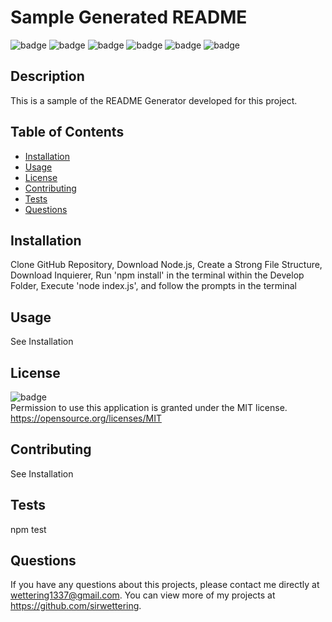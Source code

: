 # Sample Generated README
  
  ![badge](https://img.shields.io/github/languages/top/sirwettering/undefined)
  ![badge](https://img.shields.io/github/languages/count/sirwettering/undefined)
  ![badge](https://img.shields.io/github/issues/sirwettering/undefined)
  ![badge](https://img.shields.io/github/issues-closed/sirwettering/undefined)
  ![badge](https://img.shields.io/github/last-commit/sirwettering/undefined)
  ![badge](https://img.shields.io/badge/license-MIT-important)
  
  ## Description 
  This is a sample of the README Generator developed for this project.
  ## Table of Contents
  * [Installation](#installation)
  * [Usage](#usage)
  * [License](#license)
  * [Contributing](#contributing)
  * [Tests](#tests)
  * [Questions](#questions)
  
  ## Installation 
  Clone GitHub Repository, Download Node.js, Create a Strong File Structure, Download Inquierer, Run 'npm install' in the terminal within the Develop Folder, Execute 'node index.js', and follow the prompts in the terminal
  ## Usage 
  See Installation
  ## License 
  ![badge](https://img.shields.io/badge/license-MIT-important)
  <br>
  Permission to use this application is granted under the MIT license. <https://opensource.org/licenses/MIT>
  ## Contributing 
  See Installation
  ## Tests
  npm test
  ## Questions
  If you have any questions about this projects, please contact me directly at wettering1337@gmail.com. You can view more of my projects at https://github.com/sirwettering.
